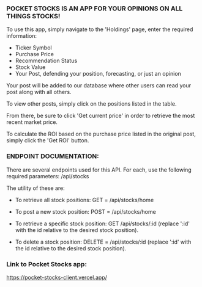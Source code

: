 ### POCKET STOCKS IS AN APP FOR YOUR OPINIONS ON ALL THINGS STOCKS!

To use this app, simply navigate to the 'Holdings' page, enter the required information:

- Ticker Symbol
- Purchase Price
- Recommendation Status
- Stock Value
- Your Post, defending your position, forecasting, or just an opinion

Your post will be added to our database where other users can read your post along with all others.

To view other posts, simply click on the positions listed in the table.

From there, be sure to click 'Get current price' in order to retrieve the most recent market price.

To calculate the ROI based on the purchase price listed in the original post, simply click the 'Get ROI' button.

### ENDPOINT DOCUMENTATION:

There are several endpoints used for this API. For each, use the following required parameters: /api/stocks

The utility of these are:

- To retrieve all stock positions: GET = /api/stocks/home

- To post a new stock position: POST = /api/stocks/home

- To retrieve a specific stock position: GET /api/stocks/:id (replace ':id' with the id relative to the desired stock position).

- To delete a stock position: DELETE = /api/stocks/:id (replace ':id' with the id relative to the desired stock position).

### Link to Pocket Stocks app:

https://pocket-stocks-client.vercel.app/


